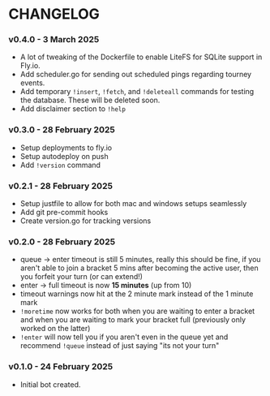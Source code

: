 # CHANGELOG

### v0.4.0 - 3 March 2025
- A lot of tweaking of the Dockerfile to enable LiteFS for SQLite support in Fly.io.
- Add scheduler.go for sending out scheduled pings regarding tourney events.
- Add temporary `!insert`, `!fetch`, and `!deleteall` commands for testing the database. These will be deleted soon.
- Add disclaimer section to `!help`

### v0.3.0 - 28 February 2025
- Setup deployments to fly.io
- Setup autodeploy on push
- Add `!version` command

### v0.2.1 - 28 February 2025
- Setup justfile to allow for both mac and windows setups seamlessly
- Add git pre-commit hooks
- Create version.go for tracking versions

### v0.2.0 - 28 February 2025
- queue -> enter timeout is still 5 minutes, really this should be fine, if you aren't able to join a bracket 5 mins after becoming the active user, then you forfeit your turn (or can extend!)
- enter -> full timeout is now **15 minutes** (up from 10)
- timeout warnings now hit at the 2 minute mark instead of the 1 minute mark
- `!moretime` now works for both when you are waiting to enter a bracket and when you are waiting to mark your bracket full (previously only worked on the latter)
- `!enter` will now tell you if you aren't even in the queue yet and recommend `!queue` instead of just saying "its not your turn"

### v0.1.0 - 24 February 2025
- Initial bot created.
